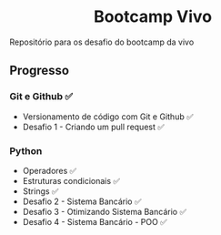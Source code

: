 <h1 align="center">Bootcamp Vivo</h1>

Repositório para os desafio do bootcamp da vivo

## Progresso

### Git e Github ✅

* Versionamento de código com Git e Github ✅
* Desafio 1 - Criando um pull request ✅

### Python 

* Operadores ✅
* Estruturas condicionais ✅
* Strings ✅
* Desafio 2 - Sistema Bancário ✅
* Desafio 3 - Otimizando Sistema Bancário ✅
* Desafio 4 - Sistema Bancário - POO ✅
